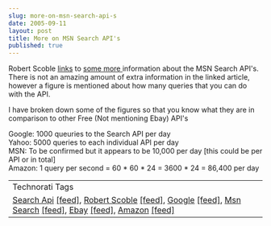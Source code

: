 ```yaml
---
slug: more-on-msn-search-api-s
date: 2005-09-11
layout: post
title: More on MSN Search API's
published: true
---
```

Robert Scoble <a href="http://radio.weblogs.com/0001011/2005/09/10.html#a11097">links</a> to <a href="http://www.25hoursaday.com/weblog/PermaLink.aspx?guid=08e686db-538c-4464-a96c-67a116595f9c">some more </a>information about the MSN Search API's.  There is not an amazing amount of extra information in the linked article, however a figure is mentioned about how many queries that you can do with the API.<p />I have broken down some of the figures so that you know what they are in comparison to other Free (Not mentioning Ebay) API's<p />Google: 1000 queuries to the Search API per day<br />Yahoo:  5000 queries to each individual API per day<br />MSN: To be confirmed but it appears to be 10,000 per day [this could be per API or in total]<br />Amazon: 1 query per second = 60 * 60 * 24 = 3600 * 24 = 86,400 per day<p /><table class="TechnoratiHead TagHeader">
<tr><td>Technorati Tags</td></tr>
<tr class="Technorati"><td>
<a href="http://www.technorati.com/tag/Search%20Api" class="Tag" rel="tag">Search Api</a> <a href="http://feeds.technorati.com/feed/posts/tag/Search%20Api" class="Tag">[feed]</a>, <a href="http://www.technorati.com/tag/Robert%20Scoble" class="Tag" rel="tag">Robert Scoble</a> <a href="http://feeds.technorati.com/feed/posts/tag/Robert%20Scoble" class="Tag">[feed]</a>, <a href="http://www.technorati.com/tag/Google" class="Tag" rel="tag">Google</a> <a href="http://feeds.technorati.com/feed/posts/tag/Google" class="Tag">[feed]</a>, <a href="http://www.technorati.com/tag/Msn%20Search" class="Tag" rel="tag">Msn Search</a> <a href="http://feeds.technorati.com/feed/posts/tag/Msn%20Search" class="Tag">[feed]</a>, <a href="http://www.technorati.com/tag/Ebay" class="Tag" rel="tag">Ebay</a> <a href="http://feeds.technorati.com/feed/posts/tag/Ebay" class="Tag">[feed]</a>, <a href="http://www.technorati.com/tag/Amazon" class="Tag" rel="tag">Amazon</a> <a href="http://feeds.technorati.com/feed/posts/tag/Amazon" class="Tag">[feed]</a>
</td></tr>
</table><div class="blogger-post-footer"><img class="posterous_download_image" src="https://blogger.googleusercontent.com/tracker/8109338-112643182042869775?l=www.kinlan.co.uk%2Findex.html" height="1" alt="" width="1" /></div>


